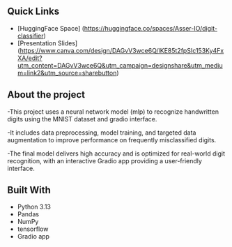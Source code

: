 ## Quick Links
- [HuggingFace Space] (https://huggingface.co/spaces/Asser-IO/digit-classifier)
- [Presentation Slides] (https://www.canva.com/design/DAGvV3wce6Q/lKE85t2fpSIc153Ky4FxXA/edit?utm_content=DAGvV3wce6Q&utm_campaign=designshare&utm_medium=link2&utm_source=sharebutton)

## About the project 
-This project uses a neural network model (mlp) to recognize handwritten digits using the MNIST dataset and gradio interface.

-It includes data preprocessing, model training, and targeted data augmentation to improve performance on frequently misclassified digits.

-The final model delivers high accuracy and is optimized for real-world digit recognition, with an interactive Gradio app providing a user-friendly interface.

 ## Built With
- Python 3.13  
- Pandas  
- NumPy  
- tensorflow
- Gradio app

